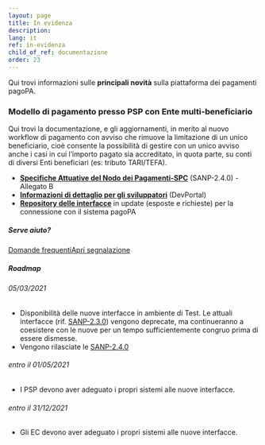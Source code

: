 ```yaml
---
layout: page
title: In evidenza
description: 
lang: it
ref: in-evidenza
child_of_ref: documentazione
order: 23
---
```


Qui trovi informazioni sulle **principali novità** sulla piattaforma dei pagamenti pagoPA.

### Modello di pagamento presso PSP con Ente multi&#8209;beneficiario

Qui trovi la documentazione, e gli aggiornamenti, in merito al nuovo workflow di pagamento con avviso che rimuove la limitazione di un unico beneficiario, cioè consente la possibilità di gestire con un unico avviso anche i casi in cui l’importo pagato sia accreditato, in quota parte, su conti di diversi Enti beneficiari (es: tributo TARI/TEFA).

- [**Specifiche Attuative del Nodo dei Pagamenti-SPC**](https://docs.italia.it/italia/pagopa/pagopa-specifichepagamenti-docs/it/v2.4.0/index.html) (SANP-2.4.0) - Allegato B
- [**Informazioni di dettaglio per gli sviluppatori**](https://pagopa.github.io/pagopa-api/) (DevPortal)
- [**Repository delle interfacce**](https://github.com/pagopa/pagopa-api/tree/develop) in update (esposte e richieste) per la connessione con il sistema pagoPA

##### Serve aiuto?

<a class="btn btn-md btn-primary mr-md-4 mb-2 mt-2" href="https://docs.google.com/document/d/1vUjmJMD183i4aYwWCQMsG_VXL9fxNPzG8_5manzW2Og">Domande frequenti</a><a class="btn btn-md btn-outline-primary mr-md-4 mb-2 mt-2" href="https://github.com/pagopa/pagopa-api/issues/">Apri segnalazione</a><br>

##### Roadmap

###### 05/03/2021
- Disponibilità delle nuove interfacce in ambiente di Test. Le attuali interfacce (rif. [SANP-2.3.0](https://docs.italia.it/italia/pagopa/pagopa-specifichepagamenti-docs/it/2.3.0/index.html)) vengono deprecate, ma continueranno a coesistere con le nuove per un tempo sufficientemente congruo prima di essere dismesse.
- Vengono rilasciate le [SANP-2.4.0](https://docs.italia.it/italia/pagopa/pagopa-specifichepagamenti-docs/it/v2.4.0/index.html)

###### entro il 01/05/2021
- I PSP devono aver adeguato i propri sistemi alle nuove interfacce.

###### entro il 31/12/2021
- Gli EC devono aver adeguato i propri sistemi alle nuove interfacce.

